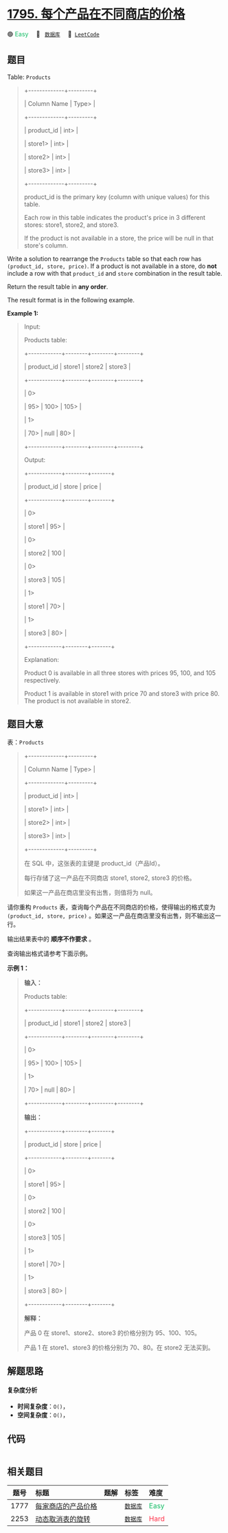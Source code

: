 # [1795. 每个产品在不同商店的价格](https://leetcode.com/problems/rearrange-products-table)

🟢 <font color=#15bd66>Easy</font>&emsp; 🔖&ensp; [`数据库`](/tag/database.md)&emsp; 🔗&ensp;[`LeetCode`](https://leetcode.com/problems/rearrange-products-table)

## 题目

Table: `Products`

> 
> 
> 
> 
> 
> +-------------+---------+
> 
> | Column Name | Type> 
> |
> 
> +-------------+---------+
> 
> | product_id  | int> 
>  |
> 
> | store1> 
>   | int> 
>  |
> 
> | store2> 
>   | int> 
>  |
> 
> | store3> 
>   | int> 
>  |
> 
> +-------------+---------+
> 
> product_id is the primary key (column with unique values) for this table.
> 
> Each row in this table indicates the product's price in 3 different stores: store1, store2, and store3.
> 
> If the product is not available in a store, the price will be null in that store's column.
> 
> 



Write a solution to rearrange the `Products` table so that each row has
`(product_id, store, price)`. If a product is not available in a store, do
**not** include a row with that `product_id` and `store` combination in the
result table.

Return the result table in **any order**.

The result format is in the following example.



**Example 1:**

> Input: 
> 
> Products table:
> 
> +------------+--------+--------+--------+
> 
> | product_id | store1 | store2 | store3 |
> 
> +------------+--------+--------+--------+
> 
> | 0> 
> > 
>   | 95> 
>  | 100> 
> | 105> 
> |
> 
> | 1> 
> > 
>   | 70> 
>  | null   | 80> 
>  |
> 
> +------------+--------+--------+--------+
> 
> Output: 
> 
> +------------+--------+-------+
> 
> | product_id | store  | price |
> 
> +------------+--------+-------+
> 
> | 0> 
> > 
>   | store1 | 95> 
> |
> 
> | 0> 
> > 
>   | store2 | 100   |
> 
> | 0> 
> > 
>   | store3 | 105   |
> 
> | 1> 
> > 
>   | store1 | 70> 
> |
> 
> | 1> 
> > 
>   | store3 | 80> 
> |
> 
> +------------+--------+-------+
> 
> Explanation: 
> 
> Product 0 is available in all three stores with prices 95, 100, and 105 respectively.
> 
> Product 1 is available in store1 with price 70 and store3 with price 80. The product is not available in store2.
> 
> 


## 题目大意

表：`Products`

> 
> 
> 
> 
> 
> +-------------+---------+
> 
> | Column Name | Type> 
> |
> 
> +-------------+---------+
> 
> | product_id  | int> 
>  |
> 
> | store1> 
>   | int> 
>  |
> 
> | store2> 
>   | int> 
>  |
> 
> | store3> 
>   | int> 
>  |
> 
> +-------------+---------+
> 
> 在 SQL 中，这张表的主键是 product_id（产品Id）。
> 
> 每行存储了这一产品在不同商店 store1, store2, store3 的价格。
> 
> 如果这一产品在商店里没有出售，则值将为 null。
> 
> 



请你重构 `Products` 表，查询每个产品在不同商店的价格，使得输出的格式变为`(product_id, store, price)`
。如果这一产品在商店里没有出售，则不输出这一行。

输出结果表中的 **顺序不作要求** 。

查询输出格式请参考下面示例。



**示例 1：**

> 
> 
> 
> 
> 
> **输入：**
> 
> Products table:
> 
> +------------+--------+--------+--------+
> 
> | product_id | store1 | store2 | store3 |
> 
> +------------+--------+--------+--------+
> 
> | 0> 
> > 
>   | 95> 
>  | 100> 
> | 105> 
> |
> 
> | 1> 
> > 
>   | 70> 
>  | null   | 80> 
>  |
> 
> +------------+--------+--------+--------+
> 
> **输出：**
> 
> +------------+--------+-------+
> 
> | product_id | store  | price |
> 
> +------------+--------+-------+
> 
> | 0> 
> > 
>   | store1 | 95> 
> |
> 
> | 0> 
> > 
>   | store2 | 100   |
> 
> | 0> 
> > 
>   | store3 | 105   |
> 
> | 1> 
> > 
>   | store1 | 70> 
> |
> 
> | 1> 
> > 
>   | store3 | 80> 
> |
> 
> +------------+--------+-------+
> 
> **解释：**
> 
> 产品 0 在 store1、store2、store3 的价格分别为 95、100、105。
> 
> 产品 1 在 store1、store3 的价格分别为 70、80。在 store2 无法买到。


## 解题思路

#### 复杂度分析

- **时间复杂度**：`O()`，
- **空间复杂度**：`O()`，

## 代码

```javascript

```

## 相关题目

<!-- prettier-ignore -->
| 题号 | 标题 | 题解 | 标签 | 难度 |
| :------: | :------ | :------: | :------ | :------ |
| 1777 | [每家商店的产品价格](https://leetcode.com/problems/products-price-for-each-store) |  |  [`数据库`](/tag/database.md) | <font color=#15bd66>Easy</font> |
| 2253 | [动态取消表的旋转](https://leetcode.com/problems/dynamic-unpivoting-of-a-table) |  |  [`数据库`](/tag/database.md) | <font color=#ff334b>Hard</font> |